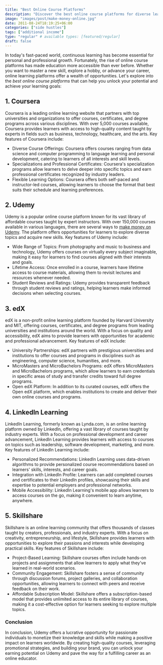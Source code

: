 ```yaml
---
title: "Best Online Course Platforms"
description: "Discover the best online course platforms for diverse learning needs and interests. Explore leading platforms like Coursera, Udemy, edX, LinkedIn Learning, and Skillshare."
image: "images/post/make-money-online.jpg"
date: 2011-08-24T18:19:25+06:00
categories: ["side hustles"]
tags: ["additional income"]
type: "regular" # available types: [featured/regular]
draft: false
---
```


In today's fast-paced world, continuous learning has become essential for personal and professional growth. Fortunately, the rise of online course platforms has made education more accessible than ever before. Whether you want to master a new skill, explore a hobby, or advance your career, online learning platforms offer a wealth of opportunities. Let's explore into the _best online course platforms_ that can help you unlock your potential and achieve your learning goals:

## 1. Coursera

Coursera is a leading online learning website that partners with top universities and organizations to offer courses, certificates, and degree programs across various disciplines. With over 5,000 courses available, Coursera provides learners with access to high-quality content taught by experts in fields such as business, technology, healthcare, and the arts. Key features of Coursera include:

- Diverse Course Offerings: Coursera offers courses ranging from data science and computer programming to language learning and personal development, catering to learners of all interests and skill levels.
- Specializations and Professional Certificates: Coursera's specialization programs allow learners to delve deeper into specific topics and earn professional certificates recognized by industry leaders.
- Flexible Learning Options: Coursera offers both self-paced and instructor-led courses, allowing learners to choose the format that best suits their schedule and learning preferences.

## 2. Udemy

Udemy is a popular online course platform known for its vast library of affordable courses taught by expert instructors. With over 150,000 courses available in various languages, there are several ways to [make money on Udemy](/blog/make-money-on-udemy). The platform offers opportunities for learners to explore diverse topics and acquire new skills. Key features of Udemy include:

- Wide Range of Topics: From photography and music to business and technology, Udemy offers courses on virtually every subject imaginable, making it easy for learners to find courses aligned with their interests and goals.
- Lifetime Access: Once enrolled in a course, learners have lifetime access to course materials, allowing them to revisit lectures and resources whenever needed.
- Student Reviews and Ratings: Udemy provides transparent feedback through student reviews and ratings, helping learners make informed decisions when selecting courses.

## 3. edX

edX is a non-profit online learning platform founded by Harvard University and MIT, offering courses, certificates, and degree programs from leading universities and institutions around the world. With a focus on quality and accessibility, edX aims to provide learners with opportunities for academic and professional advancement. Key features of edX include:

- University Partnerships: edX partners with prestigious universities and institutions to offer courses and programs in disciplines such as engineering, computer science, humanities, and more.
- MicroMasters and MicroBachelors Programs: edX offers MicroMasters and MicroBachelors programs, which allow learners to earn credentials in specific areas of study and transfer credits toward full degree programs.
- Open edX Platform: In addition to its curated courses, edX offers the Open edX platform, which enables institutions to create and deliver their own online courses and programs.

## 4. LinkedIn Learning

LinkedIn Learning, formerly known as Lynda.com, is an online learning platform owned by LinkedIn, offering a vast library of courses taught by industry experts. With a focus on professional development and career advancement, LinkedIn Learning provides learners with access to courses on topics such as leadership, software development, marketing, and more. Key features of LinkedIn Learning include:

- Personalized Recommendations: LinkedIn Learning uses data-driven algorithms to provide personalized course recommendations based on learners' skills, interests, and career goals.
- Integration with LinkedIn Profile: Learners can add completed courses and certificates to their LinkedIn profiles, showcasing their skills and expertise to potential employers and professional networks.
- Mobile Accessibility: LinkedIn Learning's mobile app allows learners to access courses on the go, making it convenient to learn anytime, anywhere.

## 5. Skillshare

Skillshare is an online learning community that offers thousands of classes taught by creators, professionals, and industry experts. With a focus on creativity, entrepreneurship, and lifestyle, Skillshare provides learners with opportunities to explore their passions and interests while developing practical skills. Key features of Skillshare include:

- Project-Based Learning: Skillshare courses often include hands-on projects and assignments that allow learners to apply what they've learned in real-world scenarios.
- Community Engagement: Skillshare fosters a sense of community through discussion forums, project galleries, and collaboration opportunities, allowing learners to connect with peers and receive feedback on their work.
- Affordable Subscription Model: Skillshare offers a subscription-based model that provides unlimited access to its entire library of courses, making it a cost-effective option for learners seeking to explore multiple topics.

### Conclusion

In conclusion, Udemy offers a lucrative opportunity for passionate individuals to monetize their knowledge and skills while making a positive impact on learners worldwide. By creating high-quality courses, leveraging promotional strategies, and building your brand, you can unlock your earning potential on Udemy and pave the way for a fulfilling career as an online educator.
